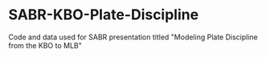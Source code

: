 # SABR-KBO-Plate-Discipline
Code and data used for SABR presentation titled "Modeling Plate Discipline from the KBO to MLB"
